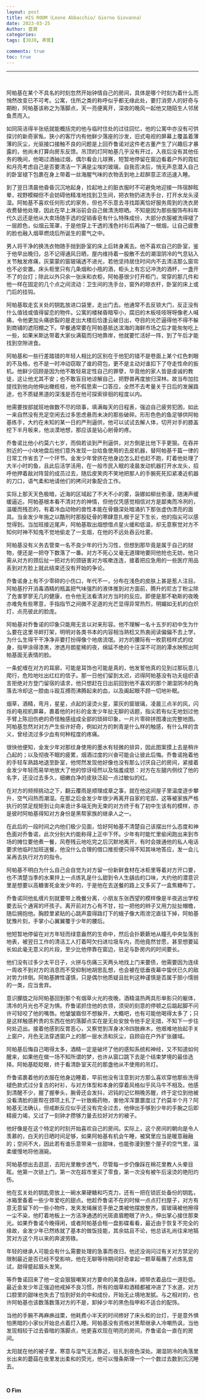 ```yaml
---
layout: post
title: HIS ROOM（Leone Abbacchio/ Giorno Giovanna）
date: 2023-03-25
Author: 壹澗
categories: 
tags: [JOJO, 茶茸]

comments: true
toc: true
--- 
```


***

<br/>

阿帕基在某个不具名的时刻忽然开始钟情自己的房间，具体是哪个时刻为着什么而悄然改变已不可考。公寓，住所之类的称呼似乎都无缘此处，要打消旁人的好奇与期盼，阿帕基该称之为落脚点，天一亮便离开，深夜的晚风一起他又随陌生人邻居鱼贯而入。

如同简洁得半张纸就能概括完的他与临时住处的过往回忆，他的公寓中亦没有可供探讨的新奇家俬，狭小的客厅内有他鲜少落座的沙发，旧式电视的屏幕上覆盖着薄薄的灰尘，光驱接口接触不良的问题是上回乔鲁诺对这件老古董产生了兴趣后才暴露的，他尚未打算向房东反馈。吊顶的灯阿帕基几乎没有开过，入夜后没有其他任务的晚间，他喝过酒抽过烟，偶尔看会儿球赛，短暂地停留在窗边看着户外的霓虹和月亮考虑自己是否要清洁一下满是尘埃的玻璃，自我否决后，悄无声息潜入自己的卧室褪下包裹在身上带着一丝海腥气味的衣物丢到地上趁醉意正浓迅速入睡。

到了翌日清晨他昏昏沉沉地起身，捡起地上的脏衣服时不可避免地迎接一阵宿醉眩晕，视野模糊但不会妨碍他精准地找到卫生间，把衣物扔进洗手台，打开水龙头浸湿。阿帕基不喜欢任何形式的家务，但也不乐意去寻找距离恰好服务周到的洗衣房收费替他处理，因此在早上淋浴前会自己做清洗晾晒。不知是因为那些服饰布料年代久远还是他从大卖场随手选的促销香皂有什么特殊成份，大部分衣服被洗得褪了一层颜色，似烟云笼罩，于是他穿上干透的浅色衬衫后再抽了一根烟，让自己疲惫的脸也融入烟草燃烧后所诞生的雾气之中。

男人将干净的换洗衣物随手抛到卧室的床上后转身离去。他不喜欢自己的卧室，鉴于他早出晚归，总不记得通风日晒，屋内维持着一股散不去的潮湿阴冷的气息钻入关节触发疼痛，灰蒙蒙的窗玻璃透不进光，若他坚持居住时间内不去清洁那么窗帘也不必安置。床头柜里只有几条烟和小瓶的酒，柜头上有忘记冲洗的酒杯，一盏开不了的台灯；除此以外只余一张床和衣柜，阿帕基很少打开柜门，常穿的那几件和他一样在固定的几个点之间流动：卫生间的洗手台，窗外的晾衣杆，卧室的床上或门后的挂钩。

阿帕基取走玄关处的钥匙放进口袋里，走出门去。他通常不去反锁大门，反正没有什么值钱或值得留恋的物件。公寓的楼梯昏暗窄小，腐旧的木板吱吱呀呀像老人喊痛，令他更加头痛欲裂的是走出大楼后恰逢云破日出，夺目的光芒逼得他不得不躲到商铺的遮阳棚之下。早餐通常要在阿帕基抵达滨海的海鲜市场之后才能匆匆吃上一些，如果米斯达带着大家伙满载而归地靠岸，他就要忙活好一阵，到了午后才能找到空隙进食。

阿帕基和一些行差踏错的年轻人相比的区别在于他犯的错不是卷面上某个红色刺眼的不及格，也不是一时冲动窃取了谁的荷包，更不是主动对谁扣下了夺走性命的扳机。他鲜少回顾是因为他不敢轻易定性自己的罪孽，毕竟他的家人皆是虔诚的教徒，这让他尤其不安；也不敢盲目地谅解自己，把野兽再度放归深林。故当布加拉提找到他向他伸出橄榄枝，他不假思索一口答应，全然不去考量关于日后的发展路途，也不质疑黑道的深浅是否在他可探索徘徊的程度以内。

他需要按部就班地做数不尽的琐事，填满每天的日程表，强迫自己疲劳犯困，如此一来自然没有充足空闲去过多思虑悬而未决的那些破碎。形形色色的鱼足够供阿帕基练手，大约在未知的某一日的严刑逼供，他可以试试去解人体，切开对手的膝盖挖下半月板来，他淡漠地想，那应该是钻心剜骨的疼。

乔鲁诺比他小约莫六七岁，而倘若谈到严刑逼供，对方倒是比他下手更狠。在吞并附近的一小块地盘后他们意外发现一台给鱼使用的去皮机器，替阿帕基千篇一律的日常工作省去了一个环节。金发少年曾挤在他身边怎么赶也赶不跑，盯着他处理了大半小时的鱼，且此后活学活用，在一般市民入眠的凌晨发动机器打开水龙头，招呼他押着敌对阵营的成员过去，随后皮笑肉不笑地把那人的手腕死死扣紧凑近机器的刀口，语气柔和地请他们的拷问对象配合工作。

实际上那天天色极暗，近海的区域起了不大不小的雾，袅娜如柳丝弥漫，随涛声缓缓逼近。阿帕基根本看不清对方的神情，但他仅凭感觉相信对方是鄙夷而冷冽的，温暖而残忍的，有着冷血动物的兽性本能在骨髓深处暗涌扒下那张虚伪漂亮的面具。当金发少年施之以酷刑时那股砭骨的寒肆意扎根于足下生长，他的指尖可以感觉得到。当加班接近尾声，阿帕基取出烟想借点星火缓和低温，却无意察觉对方不知何时神不知鬼不觉地偷走了一支烟，在他的不远处吞云吐雾。

阿帕基没有义务去管束一名不良少年的行为习性，但想到那毕竟是属于自己的财物，便还是一把夺下数落了一番。对方不死心又毫无道理地要同他抢也无妨，他只需从对方的颈后扯一把对方的颈链害对方咳嗽连连，接着把应急用的一些医疗用品丢到对方脸上就此结束还没有开始的争论。

乔鲁诺身上有不少零碎的小伤口，年代不一，分布在浅色的皮肤上甚是惹人注目。阿帕基拧开消毒酒精的瓶盖把气味强烈的液体推到对方面前，腾升的尼古丁粉尘除了危害寥寥无几的健康，也令他无法看清对方当时的反应。即便是那不勒斯的夜晚亦难免有些寒意，手指指节之间微不足道的光芒显得异常热烈，明媚如无机的白炽灯，点亮彼此的脸庞。

阿帕基对乔鲁诺的印象只能用无言以对来形容。他不理解一名十五岁的初中生为什么要在这里寻衅打架，明明对各类书本的内容相当熟稔又热衷阅读偏偏不去上学，为什么生得干干净净非要打扮得像个地痞流氓。对方的腰际有一枚箭枝样式的纹身，指甲涂得漆黑，渗透月朗星稀的夜，绵延不绝的十汪深不可测的潭水映照出阿帕基面无表情的脸。

一条蛇缠在对方的耳廓，可能是耳饰也可能是真的，他发誓他真的见到过那玩意儿爬行，危险地吐出红红的信子。那一日他们留到太迟，迟得阿帕基没有功夫组织语言拒绝对方登门留宿的请求，他只想赶在日出前回到他不喜欢的那个潮湿阴冷的角落去冷却这一腔由斗殴互搏而沸腾起来的血，以及阖起眼不顾一切地补眠。

烟草，酒精，弯月，星星，点起的滚烫火星，蒙灰的窗玻璃，凌晨三点半的风，闪烁的电视机屏幕，裹着他的衬衫的金发少年扯无聊的话题，指尖若有似无地划过他手臂上陈旧伤疤的奇怪触感组成全部的琐碎印象，一片片零碎拼图凑出完整地图。阿帕基忽然对对方产生些许好奇，例如对方的刺青是什么样的触感，有什么样的含义，曾经流过多少血有何种程度的疼痛。

很快他便知，金发少年对那纹身使用的墨水有轻微的排异，因此图案摸上去是稍许凸起的；以及彻夜不眠的疲累，烟酒过度的兴奋可能会让彼此后悔。乔鲁诺拖着他的手轻车熟路地退至卧室，他愕然发现他好像也没有那么讨厌自己的房间，紧接着金发少年轻而易举地放大了他的惊讶哑然以及恼羞成怒：对方在左腿内侧纹了他的名字，还没过去多久，细嫩白净的皮肤泛起一点过敏似的红。

在对方的频频挑动之下，翻云覆雨是顺理成章之事，就在他这间屋子里温度逐步攀升，空气闷热而潮湿。在那之后金发少年很少再离开自家的宅邸，这等被家族严格执行的禁足规矩到让向来诡计多端无拘无束的对方终于有了初中生该有的模样，亦是彼时阿帕基得知对方身份是黑帮家族的继承人之一。

在此后的一段时间之内他们极少见面，恰好阿帕基不清楚自己该摆出什么态度和神色面对乔鲁诺，此次分别大约能称得上正中下怀。少年有时能忙里偷闲跑出来到市场的摊位要他煮一餐，风卷残云地吃完之后沉默地离开，有时会拨通他的私人电话要求他临时加班送餐，他没什么合理的借口推拒便只得不知其味地答应，发一会儿呆再去执行对方的指令。

阿帕基不明白为什么自己会自觉为对方留一份新鲜食材在冰柜里等着对方开口要，也不清楚当季的水果拌上一点炼乳是什么甜到令人生龋齿的口味，大约他的潜意识里是想要以高糖害死金发少年的，于是他在去送餐的路上又多买了一盒焦糖布丁。

乔鲁诺同他虬缠片刻就要带上晚餐分离，小朋友东张西望的模样像是半夜逃出学校要去玩个通宵的坏孩子。离开前对方心有不甘，拉一把他的辫子又用力扯扯帽檐，随后拥抱他。胸腔里紧贴的心跳声震得路灯下的蛾子像大雨滂沱直往下掉，阿帕基犹豫片刻，手掌小心翼翼覆于少年的腰后。

他短暂地停留在对方年轻而绿意盎然的生命中，然后会扑簌簌地从瞳孔中央坠落到地表，被翌日工作的清洁工人打着呵欠扫进垃圾车内，而他竟然甘愿，甚至想要延长如此毫无意义的片段，至少比他停靠在窗边，驻足与卧房内的时间要长。

他们没有过多少太平日子，火拼与伤痛三天两头地找上门来要债，他需要因为连续一周收不到对方的消息而不受抑制地胡思乱想，也会被在低垂夜幕中蛰伏已久的敌对势力绊倒。阿帕基脾性谨慎，只是偶尔他质疑且批判这种谨慎是否属于胆小懦弱的一类，应当舍弃。

意识朦胧之际阿帕基回到那个有烟草火光的夜晚，酒精温热两具形单影只的躯体，清冷的月光也不足为惧。乔鲁诺抓住他的衣领，须臾的刻意的停顿之后踮起脚不问许可轻咬了他的嘴唇。他皱皱眉但不想躲开，大概吧，也有可能他喝得太多了；只是这样触感矜贵的东西在他的落脚点实在是无处安放令他手足无措，不知下一步往何处迈出。接着他感到反胃恶心，又察觉到浑身冰冷四肢麻木，他艰难地抬起手关上窗户，月色无法穿透窗户上的那一层水渍和灰尘，自顾自在户外扩张疆域。

阿帕基后悔自己喝得太多，酒精一定是破坏了他的感知系统和神经，又不知道如何醒来，如果他在做一场不知所谓的梦，也许从窗口跳下去是个结束梦境的最佳选择。阿帕基眨眨眼，终于看清卧室天花的那盏他从不使用的吊灯。

乔鲁诺裹着他的衣服在他身边睡着，早前他没有注意到对方那么喜欢穿他那些洗得褪色款式过分复古的衬衫，与对方体型和本身的穿着风格似乎风马牛不相及。他感到清醒不少，握了握拳头，腕骨还会发抖，迟钝的记忆稍晚苏醒，终于定位到他被没看清脸的匪帮在颈项上扎了一针致瘾药物，害他浑浑噩噩度过了约莫半个月？阿帕基无法确认，但戒断反应似乎还没有完全过去，他伸出手够到少年的手腕之后即精疲力竭，又过了一刻钟才攒够力量去拉好对方的被子。

他好像是在这个特定的时刻开始喜欢自己的房间。实际上，这个房间的朝向是令人羡慕的，白天的日晒时间足够，如果阿帕基有机会午睡，被窝里应当是暖意融融的；空间不大，因此若有谁乐意带来一丝甜味，也能弥漫到整个屋子的空气里，温柔缓慢地将他溺毙。

阿帕基想出去逛逛，去阳光里散步透气，尽管每一步仍像踩在棉花里教人头晕目眩。他第一次锁上门，第一次在超市里买了零食，第一次没有被午后滚烫的艳阳灼伤。

他在玄关处的钥匙旁放上一碗水果硬糖和巧克力，还有一把在锁匠处备份的钥匙，冰箱里备着一些少年爱吃的甜点。他趁乔鲁诺不在的时候一点点打扫屋子，对方有意无意留下的一些小物件，发夹发绳展览手册之类被他摆放整齐。窗玻璃被他擦得一尘不染，他盯着地板上一方洁净通透的光斑直眉瞪眼了许久，伸出掌心接住那束光。如果乔鲁诺今晚得闲，或者阿帕基会租一盘影碟看看，最近由于恢复不完全的缘故，金发少年已然练就了基本的做饭技能，其余姑且不论，他总该礼尚往来地犒赏对方这个月以来的奔波劳碌。

年轻的继承人可能会有什么需要处理的急事而夜归，他还没询问过有关对方禁足的限制最近是否已经不受影响，他在无聊等待期间好奇拿起一颗草莓蘸了点炼乳尝试，甜得蹙起眉头发笑。

等乔鲁诺回来了他一定会狠狠嘲笑对方要命的美食品味，顺带衣着品位一道贬低。最近金发少年正强迫他戒掉不良习惯，所有的烟草和酒精都被冲进了下水道，对方口腔里的甜味也失去了恰到好处的中和成份，开始无止境地发腻。与之相对的，也许阿帕基也该数落数落对方的不是，卸掉少年的黑色指甲和不适合的配饰。

当他的手腕不再麻痹战栗，他耗费小半天的时间修好了床头柜的台灯，于是意外惧怕黑暗的小家伙开始总点着灯入睡。阿帕基没有资格对黑帮继承人冷嘲热讽，当他发现相较于过去昏暗的落脚点，他更喜欢现在明亮的房间，乔鲁诺会一直在的房间。

太阳就在他的被子里，寒意与湿气无法靠近，驻扎到夜色深处。潮湿阴冷的角落里长出来的蘑菇在夜里发出柔和的荧光，他可以慢条斯理一个一个数过去数到沉沉睡去。

<br/>

**O Fim**